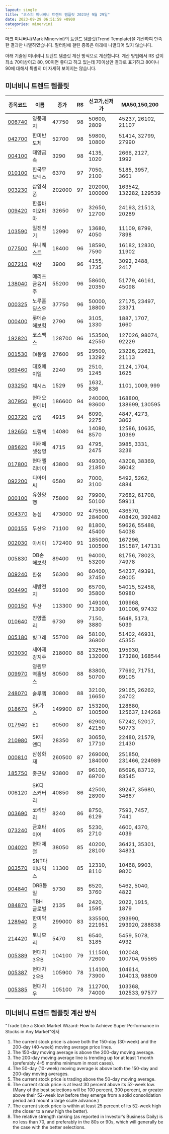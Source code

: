 ```yaml
---
layout: single
title: "코스피 미너비니 트렌드 템플릿 2023년 9월 29일"
date: 2023-09-29 06:51:59 +0900
categories: minervini
---
```

마크 미니버니(Mark Minervini)의 트렌드 템플릿(Trend Template)을 계산하여 만족한 결과만 나열하였습니다. 필터링에 걸린 종목은 아래에 나열되어 있지 않습니다.

아래 기술된 미너비니 트렌드 템플릿 계산 방식으로 계산합니다. 계산 방법에서 RS 값이 최소 70이상이고 80, 90이면 좋다고 하고 있는데 70이상만 결과로 표기하고 80이나 90에 대해서 특별히 더 자세히 보이지는 않습니다.

## 미너비니 트렌드 템플릿

|종목코드|이름|종가|RS|신고가,신저가|MA50,150,200|
|------|---|---|--|---------|------------|
|[006740](https://finance.daum.net/quotes/A006740)|영풍제지|47750|98|50600, 2809|45237, 26102, 21107|
|[042700](https://finance.daum.net/quotes/A042700)|한미반도체|52700|98|59800, 10800|51414, 32799, 27990|
|[004100](https://finance.daum.net/quotes/A004100)|태양금속|3290|98|4135, 1020|2666, 2127, 1992|
|[010100](https://finance.daum.net/quotes/A010100)|한국무브넥스|6370|97|7050, 2100|5185, 3957, 3661|
|[003230](https://finance.daum.net/quotes/A003230)|삼양식품|202000|97|202000, 100000|163542, 132282, 129539|
|[009420](https://finance.daum.net/quotes/A009420)|한올바이오파마|32650|97|32650, 12700|24193, 21513, 20289|
|[103590](https://finance.daum.net/quotes/A103590)|일진전기|12990|97|13680, 4050|11109, 8799, 7898|
|[077500](https://finance.daum.net/quotes/A077500)|유니퀘스트|18400|96|18590, 7590|16182, 12830, 11902|
|[007210](https://finance.daum.net/quotes/A007210)|벽산|3900|96|4155, 1735|3092, 2488, 2417|
|[138040](https://finance.daum.net/quotes/A138040)|메리츠금융지주|55200|96|58600, 20350|51779, 46161, 45098|
|[000325](https://finance.daum.net/quotes/A000325)|노루홀딩스우|37750|96|50000, 18800|27175, 23497, 23371|
|[000400](https://finance.daum.net/quotes/A000400)|롯데손해보험|2790|96|3105, 1330|1887, 1707, 1660|
|[192820](https://finance.daum.net/quotes/A192820)|코스맥스|128700|96|153500, 42550|127026, 98074, 92229|
|[001530](https://finance.daum.net/quotes/A001530)|DI동일|27600|95|29500, 13292|23226, 22621, 21113|
|[069460](https://finance.daum.net/quotes/A069460)|대호에이엘|2240|95|2510, 1245|2124, 1704, 1625|
|[033250](https://finance.daum.net/quotes/A033250)|체시스|1529|95|1632, 836|1101, 1009, 999|
|[307950](https://finance.daum.net/quotes/A307950)|현대오토에버|186600|94|240000, 93600|168800, 138699, 130595|
|[003720](https://finance.daum.net/quotes/A003720)|삼영|4915|94|6090, 2275|4847, 4273, 3862|
|[192650](https://finance.daum.net/quotes/A192650)|드림텍|14080|94|14080, 8570|12586, 10635, 10369|
|[085620](https://finance.daum.net/quotes/A085620)|미래에셋생명|4715|93|4795, 2475|3985, 3331, 3236|
|[017800](https://finance.daum.net/quotes/A017800)|현대엘리베이|43800|93|49300, 21850|43208, 38369, 36042|
|[092200](https://finance.daum.net/quotes/A092200)|디아이씨|6580|92|7000, 3100|5492, 5262, 4884|
|[000100](https://finance.daum.net/quotes/A000100)|유한양행|75800|92|79900, 50100|72682, 61708, 59911|
|[004370](https://finance.daum.net/quotes/A004370)|농심|473000|92|475500, 284000|436570, 408420, 392482|
|[000155](https://finance.daum.net/quotes/A000155)|두산우|71100|92|81800, 45400|59626, 55488, 54038|
|[002030](https://finance.daum.net/quotes/A002030)|아세아|172400|91|185000, 100500|167296, 151587, 147131|
|[005830](https://finance.daum.net/quotes/A005830)|DB손해보험|89400|91|94000, 53200|81756, 78023, 74978|
|[009240](https://finance.daum.net/quotes/A009240)|한샘|56300|90|60400, 37450|54237, 49391, 49005|
|[004490](https://finance.daum.net/quotes/A004490)|세방전지|59100|90|65700, 35800|54015, 52458, 50980|
|[000150](https://finance.daum.net/quotes/A000150)|두산|113300|90|149100, 71300|109968, 101006, 97432|
|[010640](https://finance.daum.net/quotes/A010640)|진양폴리|6730|89|7150, 3880|5648, 5173, 5039|
|[005180](https://finance.daum.net/quotes/A005180)|빙그레|55700|89|58100, 36800|51402, 46931, 45355|
|[003030](https://finance.daum.net/quotes/A003030)|세아제강지주|218000|88|232500, 132000|195930, 173280, 168544|
|[009970](https://finance.daum.net/quotes/A009970)|영원무역홀딩스|80500|88|83800, 50700|77692, 71751, 69105|
|[248070](https://finance.daum.net/quotes/A248070)|솔루엠|30800|88|32100, 16650|29165, 26262, 24702|
|[018670](https://finance.daum.net/quotes/A018670)|SK가스|149900|87|153200, 100500|128680, 125637, 124268|
|[017940](https://finance.daum.net/quotes/A017940)|E1|60500|87|62900, 42150|57242, 52017, 50773|
|[210980](https://finance.daum.net/quotes/A210980)|SK디앤디|28350|87|30650, 17710|22480, 21579, 21430|
|[000810](https://finance.daum.net/quotes/A000810)|삼성화재|260500|87|269000, 184000|251850, 231466, 224989|
|[185750](https://finance.daum.net/quotes/A185750)|종근당|93800|87|96100, 69700|85696, 83712, 83545|
|[006120](https://finance.daum.net/quotes/A006120)|SK디스커버리|40850|86|42500, 28900|39247, 35680, 34667|
|[003690](https://finance.daum.net/quotes/A003690)|코리안리|8240|86|8750, 6129|7593, 7457, 7441|
|[073240](https://finance.daum.net/quotes/A073240)|금호타이어|4605|85|5230, 2710|4600, 4370, 4039|
|[004020](https://finance.daum.net/quotes/A004020)|현대제철|38050|85|40200, 28100|36421, 35301, 34831|
|[003570](https://finance.daum.net/quotes/A003570)|SNT다이내믹스|11300|85|12310, 8110|10468, 9903, 9820|
|[004840](https://finance.daum.net/quotes/A004840)|DRB동일|5730|85|6520, 3760|5462, 5040, 4822|
|[084870](https://finance.daum.net/quotes/A084870)|TBH글로벌|2135|84|2420, 1595|2022, 1915, 1879|
|[128940](https://finance.daum.net/quotes/A128940)|한미약품|299000|83|335500, 221951|293990, 293920, 288838|
|[214420](https://finance.daum.net/quotes/A214420)|토니모리|5470|81|6540, 3185|5459, 5078, 4932|
|[005389](https://finance.daum.net/quotes/A005389)|현대차3우B|104100|79|111500, 72600|102048, 100704, 95565|
|[005387](https://finance.daum.net/quotes/A005387)|현대차2우B|105900|78|114100, 73900|104614, 104013, 98809|
|[005385](https://finance.daum.net/quotes/A005385)|현대차우|105100|78|112700, 74000|103368, 102533, 97577|

## 미너비니 트렌드 템플릿 계산 방식

"Trade Like a Stock Market Wizard: How to Achieve Super Performance in Stocks in Any Market"에서

 1. The current stock price is above both the 150-day (30-week) and the 200-day (40-week) moving average price lines.
 1. The 150-day moving average is above the 200-day moving average.
 1. The 200-day moving average line is trending up for at least 1 month (preferably 4–5 months minimum in most cases).
 1. The 50-day (10-week) moving average is above both the 150-day and 200-day moving averages.
 1. The current stock price is trading above the 50-day moving average.
 1. The current stock price is at least 30 percent above its 52-week low. (Many of the best selections will be 100 percent, 300 percent, or greater above their 52-week low before they emerge from a solid consolidation period and mount a large scale advance.)
 1. The current stock price is within at least 25 percent of its 52-week high (the closer to a new high the better).
 1. The relative strength ranking (as reported in Investor’s Business Daily) is no less than 70, and preferably in the 80s or 90s, which will generally be the case with the better selections.
